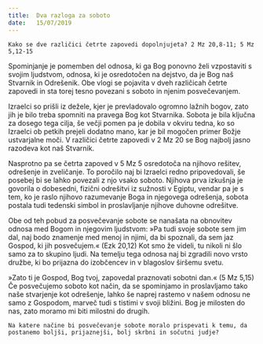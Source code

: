 ```yaml
---
title:  Dva razloga za soboto
date:   15/07/2019
---
```


`Kako se dve različici četrte zapovedi dopolnjujeta? 2 Mz 20,8-11; 5 Mz 5,12-15`

Spominjanje je pomemben del odnosa, ki ga Bog ponovno želi vzpostaviti s svojim ljudstvom, odnosa, ki je osredotočen na dejstvo, da je Bog naš Stvarnik in Odrešenik. Obe vlogi se pojavita v dveh različicah četrte zapovedi in sta torej tesno povezani s soboto in njenim posvečevanjem.

Izraelci so prišli iz dežele, kjer je prevladovalo ogromno lažnih bogov, zato jih je bilo treba spomniti na pravega Bog kot Stvarnika. Sobota je bila ključna za dosego tega cilja, še večji pomen pa je dobila v okviru tedna, ko so Izraelci ob petkih prejeli dodatno mano, kar je bil mogočen primer Božje ustvarjalne moči. V različici četrte zapovedi v 2 Mz 20 se Bog najbolj jasno razodeva kot naš Stvarnik.

Nasprotno pa se četrta zapoved v 5 Mz 5 osredotoča na njihovo rešitev, odrešenje in zveličanje. To poročilo naj bi Izraelci redno pripovedovali, še posebej bi se lahko povezali z njo vsako soboto. Njihova prva izkušnja je govorila o dobesedni, fizični odrešitvi iz sužnosti v Egiptu, vendar pa je s tem, ko je raslo njihovo razumevanje Boga in njegovega odrešenja, sobota postala tudi tedenski simbol in proslavljanje njihove duhovne odrešitve.

Obe od teh pobud za posvečevanje sobote se nanašata na obnovitev odnosa med Bogom in njegovim ljudstvom: »Pa tudi svoje sobote sem jim dal, naj bodo znamenje med menoj in njimi, da bi spoznali, da sem jaz Gospod, ki jih posvečujem.« (Ezk 20,12) Kot smo že videli, tu nikoli ni šlo samo za to skupino ljudi. Na temelju tega odnosa naj bi zgradili novo vrsto družbe, ki bo prijazna do izobčencev in v blagoslov širšemu svetu.

»Zato ti je Gospod, Bog tvoj, zapovedal praznovati sobotni dan.« (5 Mz 5,15) Če posvečujemo soboto kot način, da se spominjamo in proslavljamo tako naše stvarjenje kot odrešenje, lahko še naprej rastemo v našem odnosu ne samo z Gospodom, marveč tudi s tistimi v svoji bližini. Bog je milosten do nas, zato moramo mi biti milostni do drugih.

`Na katere načine bi posvečevanje sobote moralo prispevati k temu, da postanemo boljši, prijaznejši, bolj skrbni in sočutni judje?`